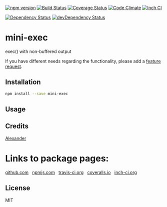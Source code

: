 [![npm version](https://badge.fury.io/js/mini-exec.svg)](http://badge.fury.io/js/mini-exec)
[![Build Status](https://travis-ci.org/alykoshin/mini-exec.svg)](https://travis-ci.org/alykoshin/mini-exec)
[![Coverage Status](https://coveralls.io/repos/alykoshin/mini-exec/badge.svg?branch=master&service=github)](https://coveralls.io/github/alykoshin/mini-exec?branch=master)
[![Code Climate](https://codeclimate.com/github/alykoshin/mini-exec/badges/gpa.svg)](https://codeclimate.com/github/alykoshin/mini-exec)
[![Inch CI](https://inch-ci.org/github/alykoshin/mini-exec.svg?branch=master)](https://inch-ci.org/github/alykoshin/mini-exec)

[![Dependency Status](https://david-dm.org/alykoshin/mini-exec/status.svg)](https://david-dm.org/alykoshin/mini-exec#info=dependencies)
[![devDependency Status](https://david-dm.org/alykoshin/mini-exec/dev-status.svg)](https://david-dm.org/alykoshin/mini-exec#info=devDependencies)


# mini-exec

exec() with non-buffered output


If you have different needs regarding the functionality, please add a [feature request](https://github.com/alykoshin/mini-exec/issues).


## Installation

```sh
npm install --save mini-exec
```

## Usage


## Credits
[Alexander](https://github.com/alykoshin/)


# Links to package pages:

[github.com](https://github.com/alykoshin/mini-exec) &nbsp; [npmjs.com](https://www.npmjs.com/package/mini-exec) &nbsp; [travis-ci.org](https://travis-ci.org/alykoshin/mini-exec) &nbsp; [coveralls.io](https://coveralls.io/github/alykoshin/mini-exec) &nbsp; [inch-ci.org](https://inch-ci.org/github/alykoshin/mini-exec)


## License

MIT
